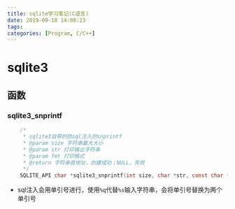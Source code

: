```yaml
---
title: sqlite学习笔记(C语言)
date: 2019-09-18 14:08:23
tags: 
categories: [Program, C/C++]
---
```


# sqlite3

## 函数

### sqlite3_snprintf

```C
    /*
     * sqlite3自带的防sql注入的snprintf
     * @param size 字符串最大大小
     * @param str 打印输出字符串
     * @param fmt 打印格式
     * @return 字符串首地址，创建成功；NULL，失败
     */
    SQLITE_API char *sqlite3_snprintf(int size, char *str, const char *fmt, ...);
```

- sql注入会用单引号进行，使用`%q`代替`%s`输入字符串，会将单引号替换为两个单引号